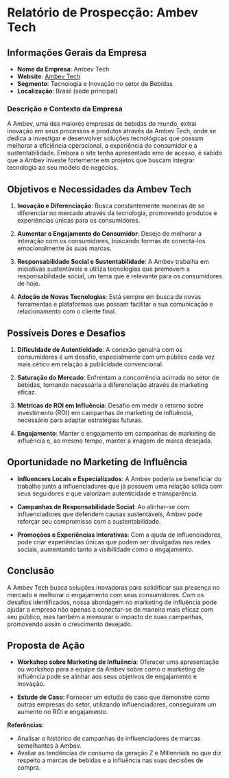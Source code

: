 # Relatório de Prospecção: Ambev Tech

## Informações Gerais da Empresa

- **Nome da Empresa**: Ambev Tech
- **Website**: [Ambev Tech](http://www.ambevtech.com.br)
- **Segmento**: Tecnologia e Inovação no setor de Bebidas
- **Localização**: Brasil (sede principal)

### Descrição e Contexto da Empresa
A Ambev, uma das maiores empresas de bebidas do mundo, extrai inovação em seus processos e produtos através da Ambev Tech, onde se dedica a investigar e desenvolver soluções tecnológicas que possam melhorar a eficiência operacional, a experiência do consumidor e a sustentabilidade. Embora o site tenha apresentado erro de acesso, é sabido que a Ambev investe fortemente em projetos que buscam integrar tecnologia ao seu modelo de negócios.

## Objetivos e Necessidades da Ambev Tech

1. **Inovação e Diferenciação**: Busca constantemente maneiras de se diferenciar no mercado através da tecnologia, promovendo produtos e experiências únicas para os consumidores.
  
2. **Aumentar o Engajamento do Consumidor**: Desejo de melhorar a interação com os consumidores, buscando formas de conectá-los emocionalmente às suas marcas.

3. **Responsabilidade Social e Sustentabilidade**: A Ambev trabalha em iniciativas sustentáveis e utiliza tecnologias que promovem a responsabilidade social, um tema que é relevante para os consumidores de hoje.

4. **Adoção de Novas Tecnologias**: Está sempre em busca de novas ferramentas e plataformas que possam facilitar a sua comunicação e relacionamento com o cliente final.

## Possíveis Dores e Desafios

1. **Dificuldade de Autenticidade**: A conexão genuína com os consumidores é um desafio, especialmente com um público cada vez mais cético em relação à publicidade convencional.

2. **Saturação do Mercado**: Enfrentam a concorrência acirrada no setor de bebidas, tornando necessária a diferenciação através de marketing eficaz.

3. **Métricas de ROI em Influência**: Desafio em medir o retorno sobre investimento (ROI) em campanhas de marketing de influência, necessário para adaptar estratégias futuras.

4. **Engajamento**: Manter o engajamento em campanhas de marketing de influência e, ao mesmo tempo, manter a imagem de marca desejada.

## Oportunidade no Marketing de Influência

- **Influencers Locais e Especializados**: A Ambev poderia se beneficiar do trabalho junto a influenciadores que já possuem uma relação sólida com seus seguidores e que valorizam autenticidade e transparência.
  
- **Campanhas de Responsabilidade Social**: Ao alinhar-se com influenciadores que defendem causas sustentáveis, Ambev pode reforçar seu compromisso com a sustentabilidade.

- **Promoções e Experiências Interativas**: Com a ajuda de influenciadores, pode criar experiências únicas que podem ser divulgadas nas redes sociais, aumentando tanto a visibilidade como o engajamento.

## Conclusão

A Ambev Tech busca soluções inovadoras para solidificar sua presença no mercado e melhorar o engajamento com seus consumidores. Com os desafios identificados, nossa abordagem no marketing de influência pode ajudar a empresa não apenas a conectar-se de maneira mais eficaz com seu público, mas também a mensurar o impacto de suas campanhas, promovendo assim o crescimento desejado. 

## Proposta de Ação

- **Workshop sobre Marketing de Influência**: Oferecer uma apresentação ou workshop para a equipe da Ambev sobre como o marketing de influência pode se alinhar aos seus objetivos de engajamento e inovação.

- **Estudo de Caso**: Fornecer um estudo de caso que demonstre como outras empresas do setor, utilizando influenciadores, conseguiram um aumento no ROI e engajamento.


**Referências**:
- Analisar o histórico de campanhas de influenciadores de marcas semelhantes à Ambev.
- Avaliar as tendências de consumo da geração Z e Millennials no que diz respeito a marcas de bebidas e a influência nas suas decisões de compra.